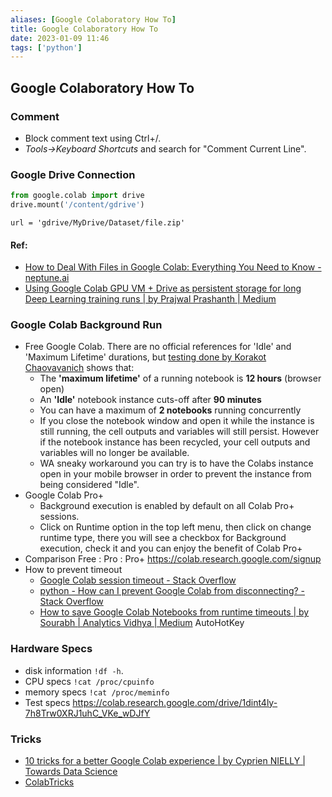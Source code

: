 ```yaml
---
aliases: [Google Colaboratory How To]
title: Google Colaboratory How To
date: 2023-01-09 11:46
tags: ['python']
---
```


## Google Colaboratory How To

### Comment

- Block comment text using Ctrl+/.
- _Tools->Keyboard Shortcuts_ and search for "Comment Current Line".

### Google Drive Connection

```python
from google.colab import drive  
drive.mount('/content/gdrive')
```

```
url = 'gdrive/MyDrive/Dataset/file.zip'
```

#### Ref:

- [How to Deal With Files in Google Colab: Everything You Need to Know - neptune.ai](https://neptune.ai/blog/google-colab-dealing-with-files)
- [Using Google Colab GPU VM + Drive as persistent storage for long Deep Learning training runs | by Prajwal Prashanth | Medium](https://medium.com/@prajwal.prashanth22/google-colab-drive-as-persistent-storage-for-long-training-runs-cb82bc1d5b71)

### Google Colab Background Run

- Free Google Colab. There are no official references for 'Idle' and 'Maximum Lifetime' durations, but [testing done by Korakot Chaovavanich](https://stackoverflow.com/a/47805171/10359765) shows that:
    - The **'maximum lifetime'** of a running notebook is **12 hours** (browser open)
    - An **'Idle'** notebook instance cuts-off after **90 minutes**
    - You can have a maximum of **2 notebooks** running concurrently
    - If you close the notebook window and open it while the instance is still running, the cell outputs and variables will still persist. However if the notebook instance has been recycled, your cell outputs and variables will no longer be available.
    - WA sneaky workaround you can try is to have the Colabs instance open in your mobile browser in order to prevent the instance from being considered "Idle".
- Google Colab Pro+
  - Background execution is enabled by default on all Colab Pro+ sessions.
  - Click on Runtime option in the top left menu, then click on change runtime type, there you will see a checkbox for Background execution, check it and you can enjoy the benefit of Colab Pro+
- Comparison Free : Pro : Pro+ <https://colab.research.google.com/signup>
- How to prevent timeout
  - [Google Colab session timeout - Stack Overflow](https://stackoverflow.com/questions/54057011/google-colab-session-timeout)
  - [python - How can I prevent Google Colab from disconnecting? - Stack Overflow](https://stackoverflow.com/questions/57113226/how-can-i-prevent-google-colab-from-disconnecting)
  - [How to save Google Colab Notebooks from runtime timeouts | by Sourabh | Analytics Vidhya | Medium](https://medium.com/analytics-vidhya/how-to-save-google-colab-notebooks-from-runtime-timeouts-4aa133375a7e) AutoHotKey

### Hardware Specs

- disk information `!df -h`.
- CPU specs `!cat /proc/cpuinfo`
- memory specs `!cat /proc/meminfo`
- Test specs <https://colab.research.google.com/drive/1dint4ly-7h8Trw0XRJ1uhC_VKe_wDJfY>

### Tricks

- [10 tricks for a better Google Colab experience | by Cyprien NIELLY | Towards Data Science](https://towardsdatascience.com/10-tips-for-a-better-google-colab-experience-33f8fe721b82)
- [ColabTricks](https://jimut123.github.io/blogs/ML/ColabTricks.html)
